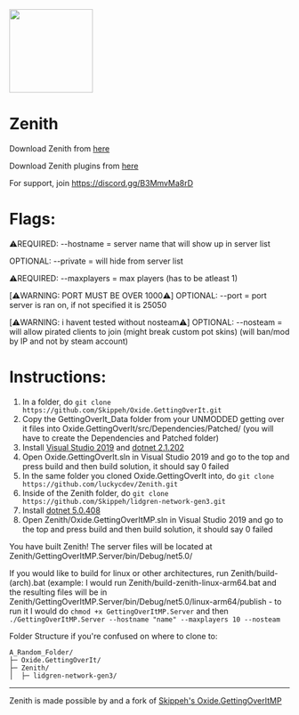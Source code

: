 <img src="http://i.luckyc.dev/zenith.png" width="150" height="150">

# Zenith

Download Zenith from [here](https://github.com/luckycdev/Zenith/releases/)

Download Zenith plugins from [here](https://github.com/luckycdev/Zenith-Plugins/)

For support, join https://discord.gg/B3MmvMa8rD

# Flags:

⚠️REQUIRED: --hostname = server name that will show up in server list

OPTIONAL: --private = will hide from server list

⚠️REQUIRED: --maxplayers = max players (has to be atleast 1)

[⚠️WARNING: PORT MUST BE OVER 1000⚠️]
OPTIONAL: --port = port server is ran on, if not specified it is 25050

[⚠️WARNING: i havent tested without nosteam⚠️]
OPTIONAL: --nosteam = will allow pirated clients to join (might break custom pot skins) (will ban/mod by IP and not by steam account)

# Instructions:

1. In a folder, do `git clone https://github.com/Skippeh/Oxide.GettingOverIt.git`
2. Copy the GettingOverIt_Data folder from your UNMODDED getting over it files into Oxide.GettingOverIt/src/Dependencies/Patched/ (you will have to create the Dependencies and Patched folder)
3. Install [Visual Studio 2019](https://download.visualstudio.microsoft.com/download/pr/e84651e1-d13a-4bd2-a658-f47a1011ffd1/e17f0d85d70dc9f1e437a78a90dcfc527befe3dc11644e02435bdfe8fd51da27/vs_Community.exe) and [dotnet 2.1.202](https://builds.dotnet.microsoft.com/dotnet/Sdk/2.1.202/dotnet-sdk-2.1.202-win-x86.exe)
3. Open Oxide.GettingOverIt.sln in Visual Studio 2019 and go to the top and press build and then build solution, it should say 0 failed
4. In the same folder you cloned Oxide.GettingOverIt into, do `git clone https://github.com/luckycdev/Zenith.git`
5. Inside of the Zenith folder, do `git clone https://github.com/Skippeh/lidgren-network-gen3.git`
6. Install [dotnet 5.0.408](https://builds.dotnet.microsoft.com/dotnet/Sdk/5.0.408/dotnet-sdk-5.0.408-win-x86.exe)
7. Open Zenith/Oxide.GettingOverItMP.sln in Visual Studio 2019 and go to the top and press build and then build solution, it should say 0 failed

You have built Zenith! The server files will be located at Zenith/GettingOverItMP.Server/bin/Debug/net5.0/

If you would like to build for linux or other architectures, run Zenith/build-(arch).bat (example: I would run Zenith/build-zenith-linux-arm64.bat and the resulting files will be in Zenith/GettingOverItMP.Server/bin/Debug/net5.0/linux-arm64/publish - to run it I would do `chmod +x GettingOverItMP.Server` and then `./GettingOverItMP.Server --hostname "name" --maxplayers 10 --nosteam`

Folder Structure if you're confused on where to clone to:
```
A_Random_Folder/
├─ Oxide.GettingOverIt/
├─ Zenith/
│  ├─ lidgren-network-gen3/
```
---

Zenith is made possible by and a fork of [Skippeh's Oxide.GettingOverItMP](https://github.com/Skippeh/Oxide.GettingOverItMP/)
